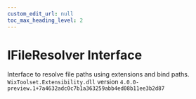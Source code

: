 ```yaml
---
custom_edit_url: null
toc_max_heading_level: 2
---
```

# IFileResolver Interface
Interface to resolve file paths using extensions and bind paths.
`WixToolset.Extensibility.dll` version `4.0.0-preview.1+7a4632adc0c7b1a363259abb4ed08b11ee3b2d87`
